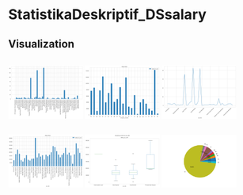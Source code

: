 # StatistikaDeskriptif_DSsalary
## Visualization

<p style="float: left">
    <img src="/Visualisasi/Nomor 1_3.png" width="30%" alt="Mean" />
    <img src="/Visualisasi/nomor 2.png" width="30%" alt="Mean 2" />
    <img src="/Visualisasi/nomor 3.png" width="30%" alt="Sum" />
</p>
<br>
<p style="float: left">
    <img src="/Visualisasi/Nomor 4.png" width="30%" alt="Mean 3" />
    <img src="/Visualisasi/nomor 5.png" width="30%" alt="Boxplot" />
    <img src="/Visualisasi/nomor 7.png" width="30%" alt="Pie Chart" />
</p>
